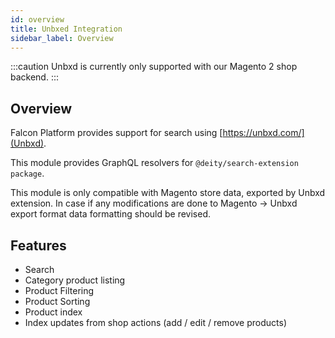 ```yaml
---
id: overview
title: Unbxed Integration
sidebar_label: Overview
---
```


:::caution
Unbxd is currently only supported with our Magento 2 shop backend.
:::

## Overview

Falcon Platform provides support for search using [https://unbxd.com/](Unbxd).

This module provides GraphQL resolvers for `@deity/search-extension package`.

This module is only compatible with Magento store data, exported by Unbxd extension. In case if any modifications are done to Magento -> Unbxd export format data formatting should be revised.

## Features

- Search
- Category product listing
- Product Filtering
- Product Sorting
- Product index
- Index updates from shop actions (add / edit / remove products)
